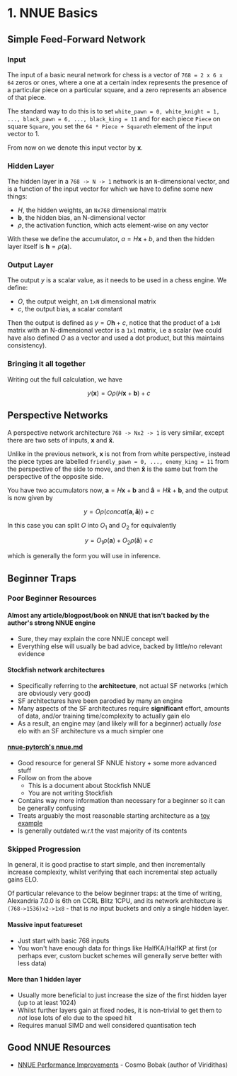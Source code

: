 # 1. NNUE Basics

## Simple Feed-Forward Network

### Input

The input of a basic neural network for chess is a vector of `768 = 2 x 6 x 64` zeros or ones, where a one at a certain index
represents the presence of a particular piece on a particular square, and a zero represents an absence of that piece.

The standard way to do this is to set `white_pawn = 0, white_knight = 1, ..., black_pawn = 6, ..., black_king = 11` and
for each piece `Piece` on square `Square`, you set the `64 * Piece + Square`th element of the input vector to 1.

From now on we denote this input vector by $\mathbf{x}$.

### Hidden Layer

The hidden layer in a `768 -> N -> 1` network is an `N`-dimensional vector, and is a function of the input vector for which
we have to define some new things:

- $H$, the hidden weights, an `Nx768` dimensional matrix
- $\mathbf{b}$, the hidden bias, an N-dimensional vector
- $\rho$, the activation function, which acts element-wise on any vector

With these we define the accumulator, $a = H \mathbf{x} + b$, and then the hidden layer itself is $\mathbf{h} = \rho (\mathbf{a})$.

### Output Layer

The output $y$ is a scalar value, as it needs to be used in a chess engine. We define:

- $O$, the output weight, an `1xN` dimensional matrix
- $c$, the output bias, a scalar constant

Then the output is defined as $y = O \mathbf{h} + c$, notice that the product of a `1xN` matrix with an N-dimensional vector is a
`1x1` matrix, i.e a scalar (we could have also defined $O$ as a vector and used a dot product, but this maintains consistency).

### Bringing it all together

Writing out the full calculation, we have

$$
y(\mathbf{x}) = O \rho( H \mathbf{x} + \mathbf{b} ) + c
$$

## Perspective Networks

A perspective network architecture `768 -> Nx2 -> 1` is very similar, except there are two sets of inputs,
$\mathbf{x}$ and $\mathbf{\hat{x}}$.

Unlike in the previous network, $\mathbf{x}$ is not from from white perspective, instead the piece types are labelled
`friendly_pawn = 0, ..., enemy_king = 11` from the perspective of the side to move, and then $\mathbf{\hat{x}}$ is the same
but from the perspective of the opposite side.

You have two accumulators now, $\mathbf{a} = H \mathbf{x} + \mathbf{b}$ and $\mathbf{\hat{a}} = H \mathbf{\hat{x}} + \mathbf{b}$,
and the output is now given by

$$
y = O \rho(concat(\mathbf{a}, \mathbf{\hat{a}})) + c
$$

In this case you can split $O$ into $O_1$ and $O_2$ for equivalently

$$
y = O_1 \rho(\mathbf{a}) + O_2 \rho(\mathbf{\hat{a}}) + c
$$

which is generally the form you will use in inference.

## Beginner Traps

### Poor Beginner Resources

#### Almost any article/blogpost/book on NNUE that isn't backed by the author's strong NNUE engine

- Sure, they may explain the core NNUE concept well
- Everything else will usually be bad advice, backed by little/no relevant evidence

#### Stockfish network architectures

- Specifically referring to the **architecture**, not actual SF networks (which are obviously very good)
- SF architectures have been parodied by many an engine
- Many aspects of the SF architectures require **significant** effort, amounts of data, and/or training time/complexity to actually gain elo
- As a result, an engine may (and likely will for a beginner) actually *lose* elo with an SF architecture vs a much simpler one

#### [nnue-pytorch's nnue.md](https://github.com/official-stockfish/nnue-pytorch/blob/master/docs/nnue.md)

- Good resource for general SF NNUE history + some more advanced stuff
- Follow on from the above
    - This is a document about Stockfish NNUE
    - You are not writing Stockfish
- Contains way more information than necessary for a beginner so it can be generally confusing
- Treats arguably the most reasonable starting architecture as a [toy example](https://github.com/official-stockfish/nnue-pytorch/blob/master/docs/nnue.md#a-simple-input-feature-set)
- Is generally outdated w.r.t the vast majority of its contents

### Skipped Progression

In general, it is good practise to start simple, and then incrementally increase complexity, whilst verifying that
each incremental step actually gains ELO.

Of particular relevance to the below beginner traps: at the time of writing, Alexandria 7.0.0 is 6th on CCRL Blitz 1CPU,
and its network architecture is `(768->1536)x2->1x8` - that is *no* input buckets and only a single hidden layer.

#### Massive input featureset

- Just start with basic 768 inputs
- You won't have enough data for things like HalfKA/HalfKP at first (or perhaps ever, custom bucket schemes
will generally serve better with less data)

#### More than 1 hidden layer

- Usually more beneficial to just increase the size of the first hidden layer (up to at least 1024)
- Whilst further layers gain at fixed nodes, it is non-trivial to get them to *not* lose lots of elo due to the speed hit
- Requires manual SIMD and well considered quantisation tech

## Good NNUE Resources

- [NNUE Performance Improvements](https://cosmo.tardis.ac/files/2024-06-01-nnue.html) - Cosmo Bobak (author of Viridithas)
